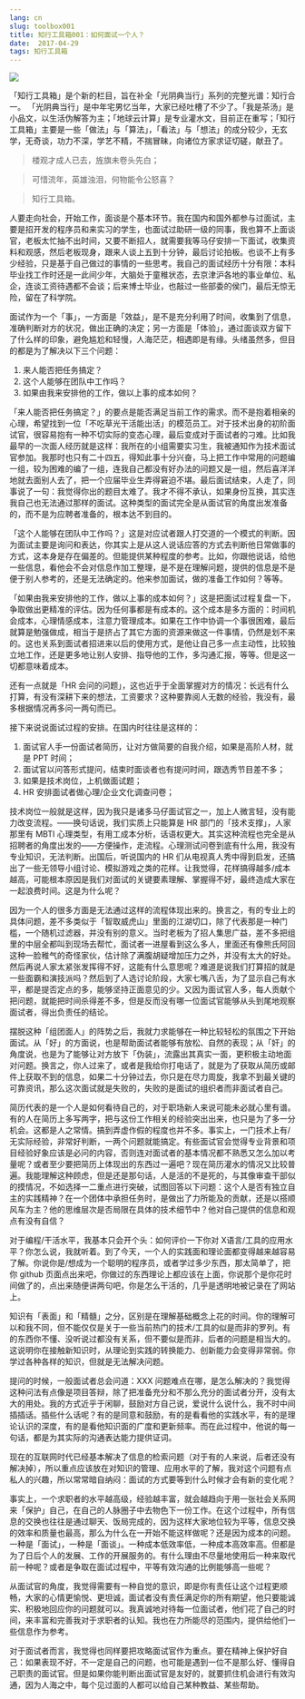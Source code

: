 ```yaml
---
lang: cn
slug: toolbox001
title: 知行工具箱001：如何面试一个人？
date:  2017-04-29
tags: 知行工具箱
---
```

<!-- more -->
![](http://oouh9u8nz.bkt.gdipper.com//toolbox001.jpg)

「知行工具箱」是个新的栏目，旨在补全「光阴典当行」系列的完整光谱：知行合一。
「光阴典当行」是中年宅男忆当年，大家已经吐槽了不少了。「我是茶汤」是小品文，以生活伪解答为主；「地球云计算」是专业灌水文，目前正在重写；「知行工具箱」主要是一些「做法」与「算法」，「看法」与「想法」的成分较少，无玄学，无奇谈，功力不深，学艺不精，不揣冒昧，向诸位方家求证切磋，献丑了。

> 楼观才成人已去，旌旗未卷头先白；

> 可惜流年，英雄浊泪，何物能令公怒喜？

> 知行工具箱。

人要走向社会，开始工作，面谈是个基本环节。我在国内和国外都参与过面试，主要是招开发的程序员和来实习的学生，也面试过助研一级的同事，我也算不上面谈官，老板太忙抽不出时间，又要不断招人，就需要我等马仔安排一下面试，收集资料和观感，然后老板现身，跟来人谈上五到十分钟，最后讨论拍板。也谈不上有多少经验，只是基于自己做过的事情的一些思考。我自己的面试经历十分有限：本科毕业找工作时还是一此间少年，大脑处于童稚状态，去京津沪各地的事业单位、私企，连谈工资待遇都不会谈；后来博士毕业，也敲过一些部委的侯门，最后无惊无险，留在了科学院。

面试作为一个「事」，一方面是「效益」，是不是充分利用了时间，收集到了信息，准确判断对方的状况，做出正确的决定；另一方面是「体验」，通过面谈双方留下了什么样的印象，避免尴尬和轻慢，人海茫茫，相遇即是有缘。头绪虽然多，但目的都是为了解决以下三个问题：

1. 来人能否把任务搞定？
1. 这个人能够在团队中工作吗？
1. 如果由我来安排他的工作，做以上事的成本如何？

「来人能否把任务搞定？」的要点是能否满足当前工作的需求。而不是抱着相亲的心理，希望找到一位「不吃草光干活能出活」的模范员工。对于技术出身的初阶面试官，很容易抱有一种不切实际的变态心理，最后变成对于面试者的刁难。比如我最早的一次面人经历就是这样：我所在的小组需要实习生，我被通知作为技术面试官参加。我那时也只有二十四五，得知此事十分兴奋，马上把工作中常用的问题编一组，较为困难的编了一组，连我自己都没有好办法的问题又是一组，然后喜洋洋地就去面别人去了，把一个应届毕业生弄得窘迫不堪。最后面试结束，人走了，同事说了一句：我觉得你出的题目太难了。我才不得不承认，如果身份互换，其实连我自己也无法通过那样的面试。这种类型的面试完全是从面试官的角度出发准备的，而不是为应聘者准备的，根本达不到目的。

「这个人能够在团队中工作吗？」这是对应试者跟人打交道的一个模式的判断。因为面试主要是询问和表达，你其实上是从这人说话应答的方式去判断他日常做事的方式，这本身是存在偏差的。但能提供某种程度的参考。比如，你跟他说话，给他一些信息，看他会不会对信息作加工整理，是不是在理解问题，提供的信息是不是便于别人参考的，还是无法确定的。他来参加面试，做的准备工作如何？等等。

「如果由我来安排他的工作，做以上事的成本如何？」这是把面试过程复盘一下，争取做出更精准的评估。因为任何事都是有成本的。这个成本是多方面的：时间机会成本，心理情感成本，注意力管理成本。如果在工作中协调一个事很困难，最后就算是勉强做成，相当于是挤占了其它方面的资源来做这一件事情，仍然是划不来的。这也关系到面试者招进来以后的使用方式，是他让自己多一点主动性，比较独立地工作，还是更多地让别人安排、指导他的工作，多沟通汇报，等等。但是这一切都意味着成本。

还有一点就是「HR 会问的问题」，这也近乎于全面掌握对方的情况：长远有什么打算，有没有深耕下来的想法，工资要求？这种要靠阅人无数的经验，我没有，最多根据情况再多问一两句而已。

接下来说说面试过程的安排。在国内时往往是这样的：

1. 面试官人手一份面试者简历，让对方做简要的自我介绍，如果是高阶人材，就是 PPT 时间；
1. 面试官以问答形式提问，结束时面谈者也有提问时间，跟选秀节目差不多；
1. 如果是技术岗位，上机做面试题；
1. HR 安排面试者做心理/企业文化调查问卷；

技术岗位一般就是这样，因为我只是诸多马仔面试官之一，加上人微言轻，没有能力改变流程。——换句话说，我们实质上只能算是 HR 部门的「技术支撑」，人家那里有 MBTI 心理类型，有用工成本分析，话语权更大。其实这种流程也完全是从招聘者的角度出发的——方便操作，走流程。心理测试问卷到底有什么用，我没有专业知识，无法判断。出国后，听说国内的 HR 们从电视真人秀中得到启发，还搞出了一些无领导小组讨论、模拟游戏之类的花样。让我觉得，花样搞得越多/成本越高，可能根本原因是我们对面试的关键要素理解、掌握得不好，最终造成大家在一起浪费时间。这是为什么呢？

因为一个人的很多方面是无法通过这样的流程体现出来的。换言之，有的专业上的具体问题，差不多类似于「智取威虎山」里面的江湖切口，除了代表那是一种门槛，一个随机过滤器，并没有别的意义。当时老板为了招人集思广益，差不多把组里的中层全都叫到现场去帮忙，面试者一进屋看到这么多人，里面还有像熊氏阿回这种一脸稚气的奇怪家伙，估计除了满腹胡疑增加压力之外，并没有太大的好处。然后再说人家太紧张发挥得不好，这能有什么意思呢？难道是说我们打算招的就是一些面霸和演技派吗？然后到了人选讨论阶段，大家七嘴八舌，为了显示自己有水平，都是提否定点的多，能够坚持正面意见的少。又因为面试官人多，每人贡献个把问题，就能把时间杀得差不多，但是反而没有哪一位面试官能够从头到尾地观察面试者，得出负责任的结论。

摆脱这种「组团面人」的阵势之后，我就力求能够在一种比较轻松的氛围之下开始面试。从「好」的方面说，也是帮助面试者能够有放松、自然的表现；从「奸」的角度说，也是为了能够让对方放下「伪装」，流露出其真实一面，更积极主动地面对问题。换言之，你人过来了，或者是我给你打电话了，就是为了获取从简历或邮件上获取不到的信息，如果二十分钟过去，你只是在尽力周旋，我拿不到最关键的可靠资讯，那么这次面试就是失败的，失败的是面试的组织者而非面试者自己。

简历代表的是一个人是如何看待自己的，对于职场新人来说可能未必就心里有谱。有的人在简历上多写两字，把与这份工作相关的经验突出出来，也只是为了多一分机会。这都是人之常情。搞到弄虚作假的程度也并不多。事实上，一门技术上有/无实际经验，非常好判断，一两个问题就能搞定。有些面试官会觉得专业背景和项目经验好象应该是必问的内容，否则连对面试者的基本情况都不熟悉又怎么加以考量呢？或者至少要把简历上体现出的东西过一遍吧？现在简历灌水的情况又比较普遍。我能理解这种顾虑，但是还是那句话，人是活的不是死的，与其像审查干部似的摸情况，不如选择一二重点进行突破，试图回答以下问题：这个人是否有独立自主的实践精神？在一个团体中承担任务时，是做出了力所能及的贡献，还是以搭顺风车为主？他的思维层次是否局限在具体的技术细节中？他对自己提供的信息和观点有没有自信？

对于编程/干活水平，我基本只会开个头：如何评价一下你对 X语言/工具的应用水平？你怎么说，我就听着。到了今天，一个人的实践面和理论面都变得越来越容易了解。你说你是/想成为一个聪明的程序员，或者学过多少东西，那太简单了，把你 github 页面点出来吧，你做过的东西理论上都应该在上面，你说那个是你花时间做了的，点出来随便讲两句吧，你是怎么干活的，几乎是透明地被记录在了网站上。

知识有「表面」和「精髓」之分，区别是在理解基础概念上花的时间。你的理解可以和我不同，但不能仅仅是关于一些当前热门的技术/工具的似是而非的罗列。有的东西你不懂、没听说过都没有关系，但不要似是而非，后者的问题是相当大的。这说明你在接触新知识时，从理论到实践的转换能力、创新能力会变得非常弱。你学过各种各样的知识，但就是无法解决问题。

提问的时候，一般面试者总会问道：XXX 问题难点在哪，是怎么解决的？我觉得这种问法有点像是项目答辩，除了把准备充分和不那么充分的面试者分开，没有太大的用处。我的方式近乎于闲聊，鼓励对方自己说，爱说什么说什么，我不时中间插插话。插些什么话呢？有的是同意和鼓励，有的是看看他的实践水平，有的是理论认识的深度，有的是看他知识面的广度和更新频率。而在此过程中，他说的每一句话，都是为其实际的沟通表达能力提供证词。

现在的互联网时代已经基本解决了信息的检索问题（对于有的人来说，后者还没有解决掉），所以重点应该放在对知识的管理、应用水平的了解，我对这个问题有点私人的兴趣，所以常常暗自纳闷：面试的方式要等到什么时候才会有新的变化呢？

事实上，一个求职者的水平越高级，经验越丰富，就会越趋向于用一张社会关系网来「保护」自己，在自己的人脉圈子中去物色下一份工作。在这个过程中，所有信息的交换也往往是通过聊天、饭局完成的，因为这样大家地位较为平等，信息交换的效率和质量也最高，那么为什么在一开始不能这样做呢？还是因为成本的问题。一种是「面试」，一种是「面谈」。一种成本低效率低，一种成本高效率高。但都是为了日后个人的发展、工作的开展服务的。有什么理由不尽量地使用后一种来取代前一种呢？或者是争取在面试过程中，平等有效沟通的比例能够高一些呢？

从面试官的角度，我觉得需要有一种自觉的意识，即是你有责任让这个过程更顺畅，大家的心情更愉悦、更坦诚，面试者没有责任满足你的所有期望，他只要能诚实、积极地回应你的问题就可以。我真诚地对待每一位面试者，他们花了自己的时间，来丰富和完善我对于求职者的认知。我也在力所能尽的范围内，提供给他们一些信息作为参考。

对于面试者而言，我觉得也同样要把攻略面试官作为重点。要在精神上保护好自己：如果表现不好，不一定是自己的问题，也可能是遇到一位不是那么好、懂得自己职责的面试官。但是如果你能判断出面试官是友好的，就要抓住机会进行有效沟通，因为人海之中，每个见过面的人都可以给自己某种教益、某些帮助。
